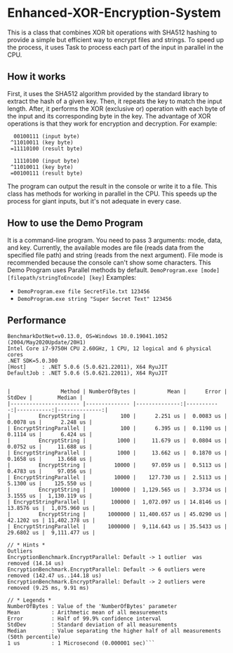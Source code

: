 ﻿# Enhanced-XOR-Encryption-System

This is a class that combines XOR bit operations with SHA512 hashing to provide a simple but efficient way to encrypt
files and strings. To speed up the process, it uses Task to process each part of the input in parallel in the CPU.

## How it works

First, it uses the SHA512 algorithm provided by the standard library to extract the hash of a given key. Then, it
repeats the key to match the input length. After, it performs the XOR (exclusive or) operation with each byte of the
input and its corresponding byte in the key. The advantage of XOR operations is that they work for encryption and
decryption. For example:

 ```
   00100111 (input byte)
  ^11010011 (key byte)
  =11110100 (result byte)
  
   11110100 (input byte)
  ^11010011 (key byte)
  =00100111 (result byte)
 ```

The program can output the result in the console or write it to a file. This class has methods for working in parallel
in the CPU. This speeds up the process for giant inputs, but it's not adequate in every case.

## How to use the Demo Program

It is a command-line program. You need to pass 3 arguments: mode, data, and key. Currently, the available modes are
file (reads data from the specified file path) and string (reads from the next argument). File mode is recommended
because the console can't show some characters. This Demo Program uses Parallel methods by default.
`DemoProgram.exe [mode] [filepath/stringToEncode] [key]`
Examples:

* `DemoProgram.exe file SecretFile.txt 123456`
* `DemoProgram.exe string "Super Secret Text" 123456`

## Performance

```
BenchmarkDotNet=v0.13.0, OS=Windows 10.0.19041.1052 (2004/May2020Update/20H1)
Intel Core i7-9750H CPU 2.60GHz, 1 CPU, 12 logical and 6 physical cores
.NET SDK=5.0.300
[Host]     : .NET 5.0.6 (5.0.621.22011), X64 RyuJIT
DefaultJob : .NET 5.0.6 (5.0.621.22011), X64 RyuJIT


|                Method | NumberOfBytes |          Mean |      Error |     StdDev |        Median |
|---------------------- |-------------- |--------------:|-----------:|-----------:|--------------:|
|         EncryptString |           100 |      2.251 us |  0.0083 us |  0.0078 us |      2.248 us |
| EncryptStringParallel |           100 |      6.395 us |  0.1190 us |  0.1114 us |      6.424 us |
|         EncryptString |          1000 |     11.679 us |  0.0804 us |  0.0752 us |     11.688 us |
| EncryptStringParallel |          1000 |     13.662 us |  0.1870 us |  0.1658 us |     13.668 us |
|         EncryptString |         10000 |     97.059 us |  0.5113 us |  0.4783 us |     97.056 us |
| EncryptStringParallel |         10000 |    127.730 us |  2.5113 us |  5.1300 us |    125.550 us |
|         EncryptString |        100000 |  1,129.565 us |  3.3734 us |  3.1555 us |  1,130.119 us |
| EncryptStringParallel |        100000 |  1,072.097 us | 14.8146 us | 13.8576 us |  1,075.960 us |
|         EncryptString |       1000000 | 11,400.657 us | 45.0290 us | 42.1202 us | 11,402.378 us |
| EncryptStringParallel |       1000000 |  9,114.643 us | 35.5433 us | 29.6802 us |  9,111.477 us |

// * Hints *
Outliers
EncryptionBenchmark.EncryptParallel: Default -> 1 outlier  was  removed (14.14 us)
EncryptionBenchmark.EncryptParallel: Default -> 6 outliers were removed (142.47 us..144.18 us)
EncryptionBenchmark.EncryptParallel: Default -> 2 outliers were removed (9.25 ms, 9.91 ms)

// * Legends *
NumberOfBytes : Value of the 'NumberOfBytes' parameter
Mean          : Arithmetic mean of all measurements
Error         : Half of 99.9% confidence interval
StdDev        : Standard deviation of all measurements
Median        : Value separating the higher half of all measurements (50th percentile)
1 us          : 1 Microsecond (0.000001 sec)```
 
 